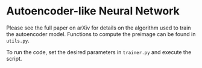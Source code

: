 # Autoencoder-like Neural Network

Please see the full paper on arXiv for details on the algorithm used to train the autoencoder model. Functions to compute the preimage can be found in `utils.py`. 

To run the code, set the desired parameters in `trainer.py` and execute the script. 
